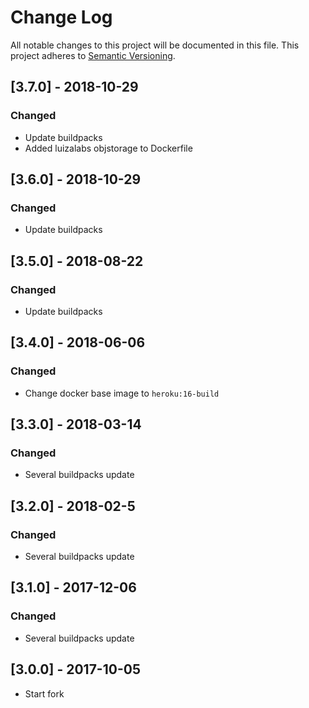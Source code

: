 # Change Log
All notable changes to this project will be documented in this file.
This project adheres to [Semantic Versioning](http://semver.org/).

## [3.7.0] - 2018-10-29
### Changed
- Update buildpacks
- Added luizalabs objstorage to Dockerfile

## [3.6.0] - 2018-10-29
### Changed
- Update buildpacks

## [3.5.0] - 2018-08-22
### Changed
- Update buildpacks

## [3.4.0] - 2018-06-06
### Changed
- Change docker base image to `heroku:16-build`

## [3.3.0] - 2018-03-14
### Changed
- Several buildpacks update

## [3.2.0] - 2018-02-5
### Changed
- Several buildpacks update

## [3.1.0] - 2017-12-06
### Changed
- Several buildpacks update

## [3.0.0] - 2017-10-05
- Start fork
